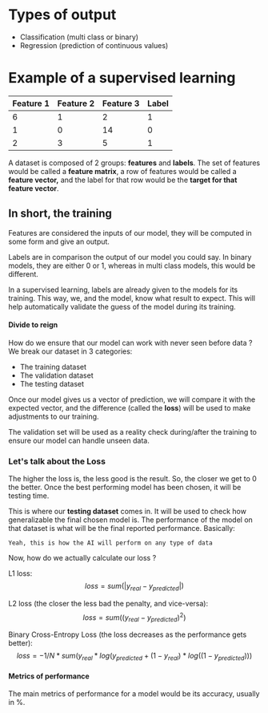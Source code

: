 # Types of output

- Classification (multi class or binary)
- Regression (prediction of continuous values)

# Example of a supervised learning

| Feature 1 | Feature 2 | Feature 3 | Label |
| --------- | --------- | --------- | ----- |
| 6 | 1 | 2 | 1 |
| 1 | 0 | 14 | 0 |
| 2 | 3 | 5 | 1 |

A dataset is composed of 2 groups: **features** and **labels**. The set of features would be called a **feature matrix**, a row of features would be called a **feature vector,** and the label for that row would be the **target for that feature vector**. 

## In short, the training

Features are considered the inputs of our model, they will be computed in some form and give an output.

Labels are in comparison the output of our model you could say. In binary models, they are either 0 or 1, whereas in multi class models, this would be different.

In a supervised learning, labels are already given to the models for its training. This way, we, and the model, know what result to expect. This will help automatically validate the guess of the model during its training.

#### Divide to reign

How do we ensure that our model can work with never seen before data ? We break our dataset in 3 categories:

- The training dataset
- The validation dataset 
- The testing dataset

Once our model gives us a vector of prediction, we will compare it with the expected vector, and the difference (called the **loss**) will be used to make adjustments to our training. 

The validation set will be used as a reality check during/after the training to ensure our model can handle unseen data.

### Let's talk about the Loss

The higher the loss is, the less good is the result. So, the closer we get to 0 the better. Once the best performing model has been chosen, it will be testing time.

This is where our __testing dataset__ comes in. It will be used to check how generalizable the final chosen model is. The performance of the model on that dataset is what will be the final reported performance. Basically:

``Yeah, this is how the AI will perform on any type of data``

Now, how do we actually calculate our loss ?

L1 loss:
$$ loss = sum(| y_{real} - y_{predicted} |) $$

L2 loss (the closer the less bad the penalty, and vice-versa):
$$ loss = sum((y_{real} - y_{predicted}) ^ 2) $$

Binary Cross-Entropy Loss (the loss decreases as the performance gets better):
$$ loss = -1/N*sum(y_{real}*log(y_{predicted}+(1-y_{real})*log((1-y_{predicted}))) $$

#### Metrics of performance 

The main metrics of performance for a model would be its accuracy, usually in %.